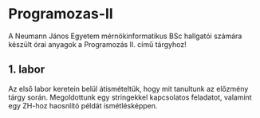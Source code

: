 # Programozas-II
 A Neumann János Egyetem mérnökinformatikus BSc hallgatói számára készült órai anyagok a Programozás II. című tárgyhoz!

## 1. labor
 Az első labor keretein belül átismételtük, hogy mit tanultunk az előzmény tárgy során. Megoldottunk egy stringekkel kapcsolatos feladatot, valamint egy ZH-hoz haosnlító példát ismétlésképpen.